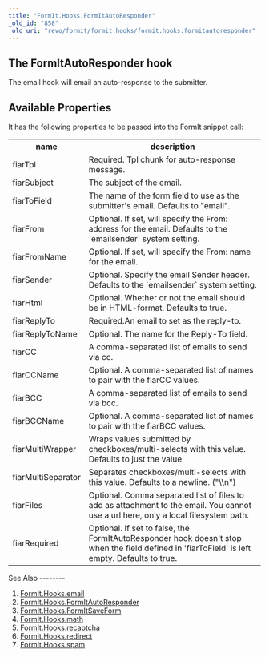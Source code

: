 ```yaml
---
title: "FormIt.Hooks.FormItAutoResponder"
_old_id: "858"
_old_uri: "revo/formit/formit.hooks/formit.hooks.formitautoresponder"
---
```


The FormItAutoResponder hook
----------------------------

 The email hook will email an auto-response to the submitter.

Available Properties
--------------------

 It has the following properties to be passed into the FormIt snippet call:

 <table><tbody><tr><th> name </th> <th> description </th> </tr><tr><td> fiarTpl </td> <td> Required. Tpl chunk for auto-response message. </td> </tr><tr><td> fiarSubject </td> <td> The subject of the email. </td> </tr><tr><td> fiarToField </td> <td> The name of the form field to use as the submitter's email. Defaults to "email". </td> </tr><tr><td> fiarFrom </td> <td> Optional. If set, will specify the From: address for the email. Defaults to the `emailsender` system setting. </td> </tr><tr><td> fiarFromName </td> <td> Optional. If set, will specify the From: name for the email. </td> </tr><tr><td> fiarSender </td> <td> Optional. Specify the email Sender header. Defaults to the `emailsender` system setting. </td> </tr><tr><td> fiarHtml </td> <td> Optional. Whether or not the email should be in HTML-format. Defaults to true. </td> </tr><tr><td> fiarReplyTo </td> <td> Required.An email to set as the reply-to. </td> </tr><tr><td> fiarReplyToName </td> <td> Optional. The name for the Reply-To field. </td> </tr><tr><td> fiarCC </td> <td> A comma-separated list of emails to send via cc. </td> </tr><tr><td> fiarCCName </td> <td> Optional. A comma-separated list of names to pair with the fiarCC values. </td> </tr><tr><td> fiarBCC </td> <td> A comma-separated list of emails to send via bcc. </td> </tr><tr><td> fiarBCCName </td> <td> Optional. A comma-separated list of names to pair with the fiarBCC values. </td> </tr><tr><td> fiarMultiWrapper </td> <td> Wraps values submitted by checkboxes/multi-selects with this value. Defaults to just the value. </td> </tr><tr><td>fiarMultiSeparator</td> <td>Separates checkboxes/multi-selects with this value. Defaults to a newline. ("\\n")</td> </tr><tr><td> fiarFiles </td> <td> Optional. Comma separated list of files to add as attachment to the email. You cannot use a url here, only a local filesystem path. </td> </tr><tr><td> fiarRequired </td> <td> Optional. If set to false, the FormItAutoResponder hook doesn't stop when the field defined in 'fiarToField' is left empty. Defaults to true. </td></tr></tbody></table>See Also
--------

1. [FormIt.Hooks.email](/extras/revo/formit/formit.hooks/formit.hooks.email)
2. [FormIt.Hooks.FormItAutoResponder](/extras/revo/formit/formit.hooks/formit.hooks.formitautoresponder)
3. [FormIt.Hooks.FormItSaveForm](http://rtfm.modx.com/extras/revo/formit/formit.hooks/formit.hooks.formitsaveform)
4. [FormIt.Hooks.math](/extras/revo/formit/formit.hooks/formit.hooks.math)
5. [FormIt.Hooks.recaptcha](/extras/revo/formit/formit.hooks/formit.hooks.recaptcha)
6. [FormIt.Hooks.redirect](/extras/revo/formit/formit.hooks/formit.hooks.redirect)
7. [FormIt.Hooks.spam](/extras/revo/formit/formit.hooks/formit.hooks.spam)